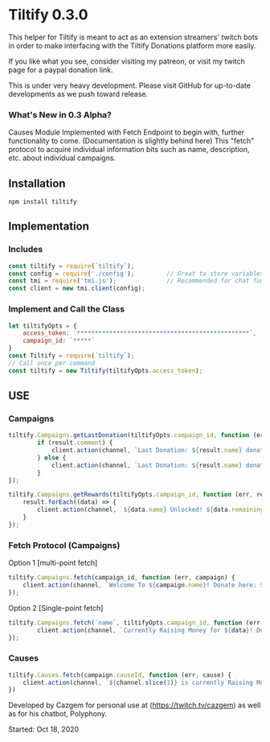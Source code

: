 # Tiltify 0.3.0

This helper for Tiltify is meant to act as an extension streamers' twitch bots in order to make interfacing with the Tiltify Donations platform more easily.

If you like what you see, consider visiting my patreon, or visit my twitch page for a paypal donation link. 

This is under very heavy development. Please visit GitHub for up-to-date developments as we push toward release.

### What's New in 0.3 Alpha?
Causes Module Implemented with Fetch Endpoint to begin with, further functionality to come. (Documentation is slightly behind here) This "fetch" protocol to acquire individual information bits such as name, description, etc. about individual campaigns.

## Installation

`npm install tiltify`


## Implementation

### Includes
```javascript
const tiltify = require(`tiltify`);
const config = require('./config');         // Great to store variables safely
const tmi = require('tmi.js');              // Recommended for chat functionality, though not strictly necessary to function.
const client = new tmi.client(config);
```


### Implement and Call the Class
```javascript
let tiltifyOpts = {
    access_token: `************************************************`,
    campaign_id: `*****`
}
const Tiltify = require(`tiltify`);
// Call once per command
const tiltify = new Tiltify(tiltifyOpts.access_token);
```

## USE

### Campaigns
```javascript
tiltify.Campaigns.getLastDonation(tiltifyOpts.campaign_id, function (err, result) {
        if (result.comment) {
            client.action(channel, `Last Donation: ${result.name} donated $${result.amount}! "${result.comment}"`)
        } else {
            client.action(channel, `Last Donation: ${result.name} donated $${result.amount}! curseLit`)
        }
});
```

```javascript
tiltify.Campaigns.getRewards(tiltifyOpts.campaign_id, function (err, result) {
    result.forEach((data) => {
        client.action(channel, `${data.name} Unlocked! ${data.remaining} Remain to be claimed! curseLit`)
    }
});
```

### Fetch Protocol (Campaigns)

Option 1 [multi-point fetch]
```javascript
tiltify.Campaigns.fetch(campaign_id, function (err, campaign) {
    client.action(channel, `Welcome To ${campaign.name}! Donate here: ${campaign.url}`)
});
```

Option 2 [Single-point fetch]
```javascript
tiltify.Campaigns.fetch(`name`, tiltifyOpts.campaign_id, function (err, result) {
        client.action(channel, `Currently Raising Money for ${data}! Donate at the link below.`)
});
```

### Causes
```javascript
tiltify.Causes.fetch(campaign.causeId, function (err, cause) {
    client.action(channel, `${channel.slice(1)} is currently Raising Money for ${cause.name} as part of the ${campaign.name}! ${cause.about}`)
})
```




Developed by Cazgem for personal use at (https://twitch.tv/cazgem) as well as for his chatbot, Polyphony.

Started: Oct 18, 2020